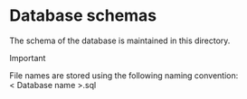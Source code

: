 # Database schemas
The schema of the database is maintained in this directory.

> [!IMPORTANT]  
> File names are stored using the following naming convention:  
> < Database name >.sql
